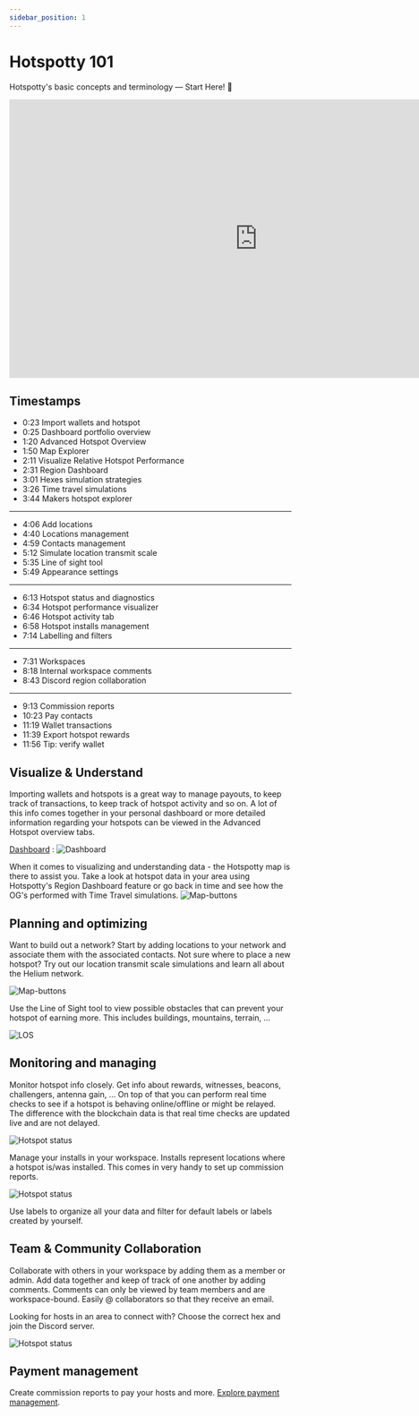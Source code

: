 ```yaml
---
sidebar_position: 1
---
```


# Hotspotty 101

Hotspotty's basic concepts and terminology — Start Here! 🚀

<div className="videoWrapper">
    <iframe width="885" height="498" src="https://www.youtube.com/embed/oaSJIe5LLL0" title="YouTube video player" frameBorder="0" allow="accelerometer; autoplay; clipboard-write; encrypted-media; gyroscope; picture-in-picture" allowFullScreen></iframe>
</div>

## Timestamps

- 0:23 Import wallets and hotspot
- 0:25 Dashboard portfolio overview
- 1:20 Advanced Hotspot Overview
- 1:50 Map Explorer
- 2:11 Visualize Relative Hotspot Performance
- 2:31 Region Dashboard
- 3:01 Hexes simulation strategies
- 3:26 Time travel simulations
- 3:44 Makers hotspot explorer

---

- 4:06 Add locations
- 4:40 Locations management
- 4:59 Contacts management
- 5:12 Simulate location transmit scale
- 5:35 Line of sight tool
- 5:49 Appearance settings

---

- 6:13 Hotspot status and diagnostics
- 6:34 Hotspot performance visualizer
- 6:46 Hotspot activity tab
- 6:58 Hotspot installs management
- 7:14 Labelling and filters

---

- 7:31 Workspaces
- 8:18 Internal workspace comments
- 8:43 Discord region collaboration

---

- 9:13 Commission reports
- 10:23 Pay contacts
- 11:19 Wallet transactions
- 11:39 Export hotspot rewards
- 11:56 Tip: verify wallet

## Visualize & Understand

Importing wallets and hotspots is a great way to manage payouts, to keep track of transactions, to keep track of hotspot activity and so on. A lot of this info comes together in your personal dashboard or more detailed information regarding your hotspots can be viewed in the Advanced Hotspot overview tabs.

[Dashboard](https://app.hotspotty.net/workspace/dashboard) :
![Dashboard](/img/getting-started/101-1.png)

When it comes to visualizing and understanding data - the Hotspotty map is there to assist you. Take a look at hotspot data in your area using Hotspotty's Region Dashboard feature or go back in time and see how the OG's performed with Time Travel simulations.
![Map-buttons](/img/getting-started/101-2.png)

## Planning and optimizing

Want to build out a network? Start by adding locations to your network and associate them with the associated contacts. Not sure where to place a new hotspot? Try out our location transmit scale simulations and learn all about the Helium network.

![Map-buttons](/img/getting-started/101-3.png)

Use the Line of Sight tool to view possible obstacles that can prevent your hotspot of earning more. This includes buildings, mountains, terrain, ...

![LOS](/img/getting-started/101-4.png)

## Monitoring and managing

Monitor hotspot info closely. Get info about rewards, witnesses, beacons, challengers, antenna gain, ...
On top of that you can perform real time checks to see if a hotspot is behaving online/offline or might be relayed. The difference with the blockchain data is that real time checks are updated live and are not delayed.

![Hotspot status](/img/getting-started/101-5.png)

Manage your installs in your workspace. Installs represent locations where a hotspot is/was installed. This comes in very handy to set up commission reports.

![Hotspot status](/img/getting-started/101-6.png)

Use labels to organize all your data and filter for default labels or labels created by yourself.

## Team & Community Collaboration

Collaborate with others in your workspace by adding them as a member or admin. Add data together and keep of track of one another by adding comments. Comments can only be viewed by team members and are workspace-bound. Easily @ collaborators so that they receive an email.

Looking for hosts in an area to connect with? Choose the correct hex and join the Discord server.

![Hotspot status](/img/getting-started/101-7.png)

## Payment management

Create commission reports to pay your hosts and more. [Explore payment management](../features/payment-management).
